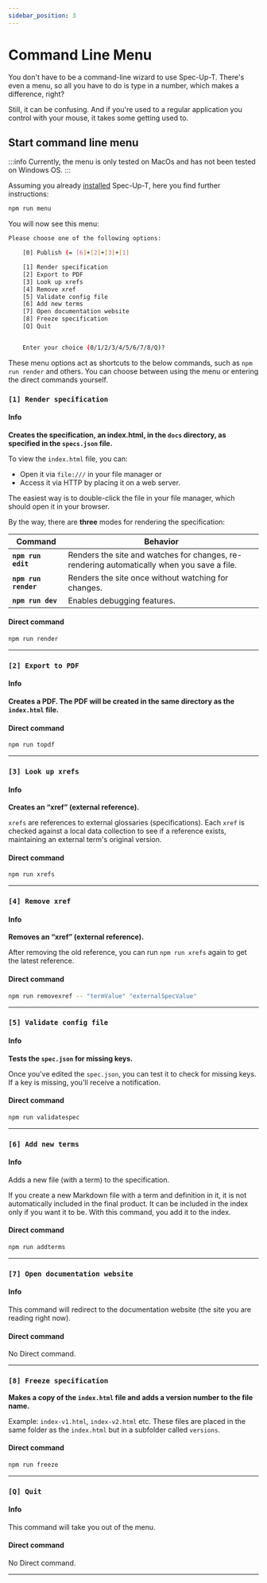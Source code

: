 ```yaml
---
sidebar_position: 3
---
```


# Command Line Menu

You don't have to be a command-line wizard to use Spec-Up-T. There's even a menu, so all you have to do is type in a number, which makes a difference, right?

Still, it can be confusing. And if you're used to a regular application you control with your mouse, it takes some getting used to.

## Start command line menu

:::info
Currently, the menu is only tested on MacOs and has not been tested on Windows OS.
:::

Assuming you already [installed](./installation.md) Spec-Up-T, here you find further instructions:

```bash
npm run menu
```

You will now see this menu:

```bash
Please choose one of the following options:

    [0] Publish (= [6]+[2]+[3]+[1]

    [1] Render specification
    [2] Export to PDF
    [3] Look up xrefs
    [4] Remove xref
    [5] Validate config file
    [6] Add new terms
    [7] Open documentation website
    [8] Freeze specification
    [Q] Quit


    Enter your choice (0/1/2/3/4/5/6/7/8/Q)?
```

These menu options act as shortcuts to the below commands, such as `npm run render` and others. You can choose between using the menu or entering the direct commands yourself.

### `[1] Render specification`

#### Info

**Creates the specification, an index.html, in the `docs` directory, as specified in the `specs.json` file.**

To view the `index.html` file, you can:

- Open it via `file:///` in your file manager or
- Access it via HTTP by placing it on a web server.

The easiest way is to double-click the file in your file manager, which should open it in your browser.


By the way, there are **three** modes for rendering the specification:

| Command | Behavior |
|---|---|
| **`npm run edit`** | Renders the site and watches for changes, re-rendering automatically when you save a file. |
| **`npm run render`** | Renders the site once without watching for changes. |
| **`npm run dev`** | Enables debugging features. |

#### Direct command

```bash
npm run render
```

- - -


### `[2] Export to PDF`

#### Info

**Creates a PDF. The PDF will be created in the same directory as the `index.html` file.**

#### Direct command

```bash
npm run topdf
```

- - -


### `[3] Look up xrefs`

#### Info

**Creates an “xref” (external reference).**

`xrefs` are references to external glossaries (specifications). Each `xref` is checked against a local data collection to see if a reference exists, maintaining an external term's original version.

#### Direct command

```bash
npm run xrefs
```

- - -

### `[4] Remove xref`

#### Info

**Removes an “xref” (external reference).**

After removing the old reference, you can run `npm run xrefs` again to get the latest reference.

#### Direct command

```bash
npm run removexref -- "termValue" "externalSpecValue"
```

- - -

### `[5] Validate config file`

#### Info

**Tests the `spec.json` for missing keys.**

Once you've edited the `spec.json`, you can test it to check for missing keys. If a key is missing, you'll receive a notification.

#### Direct command

```bash
npm run validatespec
```
- - -

### `[6] Add new terms`

#### Info

Adds a new file (with a term) to the specification.

If you create a new Markdown file with a term and definition in it, it is not automatically included in the final product. It can be included in the index only if you want it to be. With this command, you add it to the index.

#### Direct command

```bash
npm run addterms
```

- - -

### `[7] Open documentation website`

#### Info

This command will redirect to the documentation website (the site you are reading right now).

#### Direct command

No Direct command.

- - -

### `[8] Freeze specification`

**Makes a copy of the `index.html` file and adds a version number to the file name.**

Example: `index-v1.html`, `index-v2.html` etc. These files are placed in the same folder as the `index.html` but in a subfolder called `versions`.

#### Direct command

```bash
npm run freeze
```

- - -

### `[Q] Quit`

#### Info

This command will take you out of the menu.

#### Direct command

No Direct command.

- - -